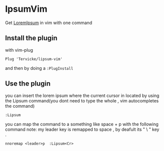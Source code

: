 # IpsumVim
Get [LoremIpsum](https://www.lipsum.com/) in vim with one command

## Install the plugin 
with vim-plug 
```vimscript
Plug 'Tervicke/lipsum-vim'
```
and then by doing a ```:PlugInstall```

## Use the plugin
you can insert the lorem ipsum where the current cursor in located by using the Lipsum command(you dont need to type the whole , vim autocompletes the command)
```vim-script
:Lipsum
```

you can map the command to  a something like space + p with the following command 
note: my leader key is remapped to space , by deafult its " \ " key . 
```vim-script
nnoremap <leader>p  :Lipsum<Cr>
```
